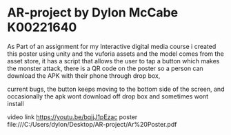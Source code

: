 # AR-project by Dylon McCabe K00221640

As Part of an assignment for my Interactive digital media course i created this poster using unity and the vuforia assets and the model comes from the asset store, it has a script that allows the user to tap a button which makes the monster attack, there is a QR code on the poster so a person can download the APK with their phone through drop box,

current bugs, the button keeps moving to the bottom side of the screen, and occasionally the apk wont download off drop box and sometimes wont install

video link https://youtu.be/bqjjJ1pEzac
poster file:///C:/Users/dylon/Desktop/AR-project/Ar%20Poster.pdf
